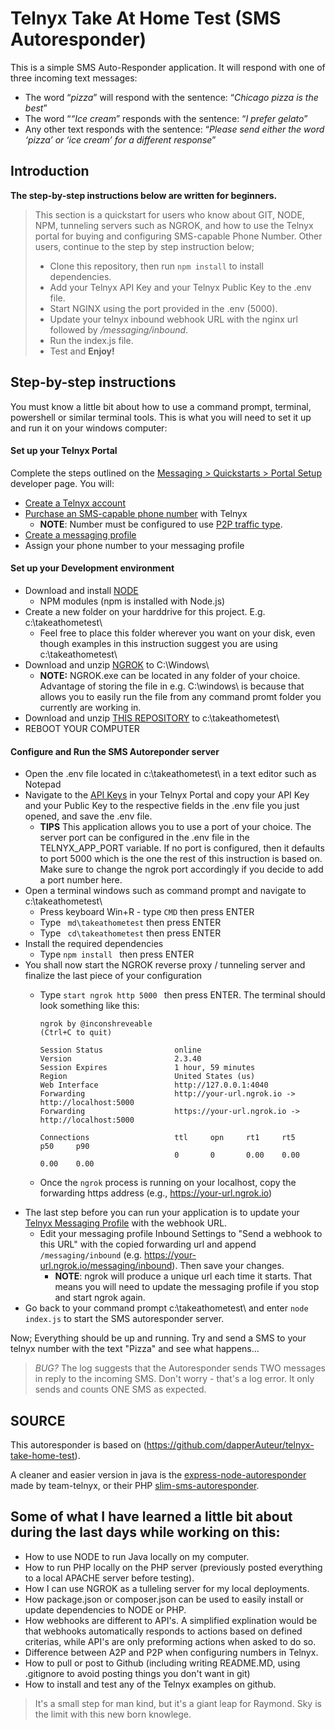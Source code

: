 # Telnyx Take At Home Test (SMS Autoresponder)

This is a simple SMS Auto-Responder application. It will respond with one of three incoming text messages:
- The word “*pizza*” will respond with the sentence: “*Chicago pizza is the best*”
- The word “*“Ice cream*” responds with the sentence: “*I prefer gelato*”
- Any other text responds with the sentence: “*Please send either the word ‘pizza’ or ‘ice cream’ for a different response*”

## Introduction

**The step-by-step instructions below are written for beginners.**
> This section is a quickstart for users who know about GIT, NODE, NPM, tunneling servers such as NGROK, and how to use the Telnyx portal for buying and configuring SMS-capable Phone Number. Other users, continue to the step by step instruction below; 
> - Clone this repository, then run `npm install` to install dependencies.
> - Add your Telnyx API Key and your Telnyx Public Key to the .env file. 
> - Start NGINX using the port provided in the .env (5000).
> - Update your telnyx inbound webhook URL with the nginx url followed by */messaging/inbound*. 
> - Run the index.js file. 
> - Test and **Enjoy!**

## Step-by-step instructions

You must know a little bit about how to use a command prompt, terminal, powershell or similar terminal tools.
This is what you will need to set it up and run it on your windows computer:

#### Set up your Telnyx Portal
Complete the steps outlined on the [Messaging > Quickstarts > Portal Setup](https://developers.telnyx.com/docs/v2/messaging/quickstarts/portal-setup#mission-control-portal-set-up) developer page. You will:
- [Create a Telnyx account](https://telnyx.com/sign-up)
- [Purchase an SMS-capable phone number](https://https://portal.telnyx.com/#/app/numbers/search-numbers) with Telnyx 
	- **NOTE**: Number must be configured to use [P2P traffic type](https://telnyx.com/resources/sms-numbers-traffic-types).
- [Create a messaging profile](https://portal.telnyx.com/#/app/messaging)
- Assign your phone number to your messaging profile

#### Set up your Development environment
- Download and install [NODE](https://nodejs.org/en/download/)
	-	NPM modules (npm is installed with Node.js)
- Create a new folder on your harddrive for this project. E.g. c:\takeathometest\
	-	Feel free to place this folder wherever you want on your disk, even though examples in this instruction suggest you are using c:\takeathometest\
- Download and unzip [NGROK](https://developers.telnyx.com/docs/v2/development/ngrok) to C:\Windows\ 
	-	**NOTE:** NGROK.exe can be located in any folder of your choice. Advantage of storing the file in e.g. C:\windows\ is because that allows you to easily run the file from any command promt folder you currently are working in.
- Download and unzip [THIS REPOSITORY](https://github.com/raseberg/takeathometest/archive/refs/heads/main.zip) to c:\takeathometest\
- REBOOT YOUR COMPUTER

#### Configure and Run the SMS Autoreponder server
- Open the .env file located in c:\takeathometest\ in a text editor such as Notepad
- Navigate to the [API Keys](https://portal.telnyx.com/#/app/api-keys) in your Telnyx Portal and copy your API Key and your Public Key to the respective fields in the .env file you just opened, and save the .env file.
	- **TIPS** This application allows you to use a port of your choice. The server port can be configured in the .env file in the TELNYX_APP_PORT variable. If no port is configured, then it defaults to port 5000 which is the one the rest of this instruction is based on. Make sure to change the ngrok port accordingly if you decide to add a port number here.
- Open a terminal windows such as command prompt and navigate to c:\takeathometest\
  - Press keyboard Win+R - type ```CMD``` then press ENTER
  - Type ``` md\takeathometest``` then press ENTER
  - Type ``` cd\takeathometest``` then press ENTER
- Install the required dependencies
  - Type ```npm install ``` then press ENTER
- You shall now start the NGROK reverse proxy / tunneling server and finalize the last piece of your configuration
  - Type ```start ngrok http 5000 ``` then press ENTER. The terminal should look something like this:
  
    ```
    ngrok by @inconshreveable                                          (Ctrl+C to quit)
    
    Session Status                online
    Version                       2.3.40
    Session Expires               1 hour, 59 minutes
    Region                        United States (us)
    Web Interface                 http://127.0.0.1:4040
    Forwarding                    http://your-url.ngrok.io -> http://localhost:5000
    Forwarding                    https://your-url.ngrok.io -> http://localhost:5000

    Connections                   ttl     opn     rt1     rt5     p50     p90
                                  0       0       0.00    0.00    0.00    0.00
    ```
  - Once the `ngrok` process is running on your localhost, copy the forwarding https address (e.g., https://your-url.ngrok.io)
- The last step before you can run your application is to update your [Telnyx Messaging Profile](https://portal.telnyx.com/#/app/messaging) with the webhook URL.
  - Edit your messaging profile Inbound Settings to "Send a webhook to this URL" with the copied forwarding url and append ```/messaging/inbound``` (e.g. https://your-url.ngrok.io/messaging/inbound). Then save your changes.
	- **NOTE**: ngrok will produce a unique url each time it starts. That means you will need to update the messaging profile if you stop and start ngrok again.
- Go back to your command prompt c:\takeathometest\ and enter ```node index.js``` to start the SMS autoresponder server.

Now; Everything should be up and running. Try and send a SMS to your telnyx number with the text "Pizza" and see what happens...

> *BUG?* The log suggests that the Autoresponder sends TWO messages in reply to the incoming SMS. Don't worry - that's a log error. It only sends and counts ONE SMS as expected.


## SOURCE
This autoresponder is based on (https://github.com/dapperAuteur/telnyx-take-home-test).

A cleaner and easier version in java is the [express-node-autoresponder](https://github.com/team-telnyx/demo-node-telnyx/tree/master/express-sms-autoresponder) made by team-telnyx, or their PHP [slim-sms-autoresponder](https://github.com/team-telnyx/demo-php-telnyx/tree/master/slim-sms-autoresponder).

## Some of what I have learned a little bit about during the last days while working on this:
- How to use NODE to run Java locally on my computer.
- How to run PHP locally on the PHP server (previously posted everything to a local APACHE server before testing).
- How I can use NGROK as a tulleling server for my local deployments.
- How package.json or composer.json can be used to easily install or update dependencies to NODE or PHP.
- How webhooks are different to API's. A simplified explination would be that webhooks automatically responds to actions based on defined criterias, while API's are only preforming actions when asked to do so.
- Difference between A2P and P2P when configuring numbers in Telnyx.
- How to pull or post to Github (including writing README.MD, using .gitignore to avoid posting things you don't want in git)
- How to install and test any of the Telnyx examples on github.

> It's a small step for man kind, but it's a giant leap for Raymond. Sky is the limit with this new born knowlege.
